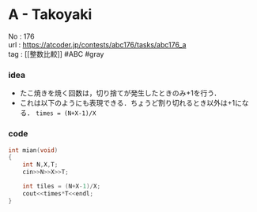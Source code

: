 # A - Takoyaki

No	: 176  
url	: https://atcoder.jp/contests/abc176/tasks/abc176_a  
tag	: [[整数比較]]  #ABC #gray 

### idea
- たこ焼きを焼く回数は，切り捨てが発生したときのみ+1を行う．
- これは以下のようにも表現できる．ちょうど割り切れるとき以外は+1になる．
	`times = (N+X-1)/X`


### code
```cpp
int	mian(void)
{
	int N,X,T;
	cin>>N>>X>>T;

	int tiles = (N+X-1)/X;
	cout<<times*T<<endl;
}
```